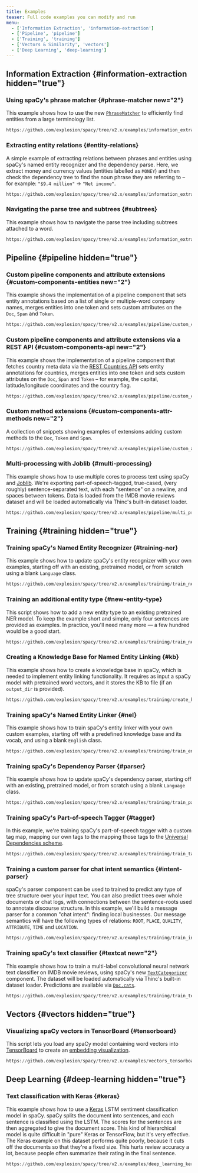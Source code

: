 ```yaml
---
title: Examples
teaser: Full code examples you can modify and run
menu:
  - ['Information Extraction', 'information-extraction']
  - ['Pipeline', 'pipeline']
  - ['Training', 'training']
  - ['Vectors & Similarity', 'vectors']
  - ['Deep Learning', 'deep-learning']
---
```


## Information Extraction {#information-extraction hidden="true"}

### Using spaCy's phrase matcher {#phrase-matcher new="2"}

This example shows how to use the new [`PhraseMatcher`](/api/phrasematcher) to
efficiently find entities from a large terminology list.

```python
https://github.com/explosion/spacy/tree/v2.x/examples/information_extraction/phrase_matcher.py
```

### Extracting entity relations {#entity-relations}

A simple example of extracting relations between phrases and entities using
spaCy's named entity recognizer and the dependency parse. Here, we extract money
and currency values (entities labelled as `MONEY`) and then check the dependency
tree to find the noun phrase they are referring to – for example:
`"$9.4 million"` → `"Net income"`.

```python
https://github.com/explosion/spacy/tree/v2.x/examples/information_extraction/entity_relations.py
```

### Navigating the parse tree and subtrees {#subtrees}

This example shows how to navigate the parse tree including subtrees attached to
a word.

```python
https://github.com/explosion/spacy/tree/v2.x/examples/information_extraction/parse_subtrees.py
```

## Pipeline {#pipeline hidden="true"}

### Custom pipeline components and attribute extensions {#custom-components-entities new="2"}

This example shows the implementation of a pipeline component that sets entity
annotations based on a list of single or multiple-word company names, merges
entities into one token and sets custom attributes on the `Doc`, `Span` and
`Token`.

```python
https://github.com/explosion/spacy/tree/v2.x/examples/pipeline/custom_component_entities.py
```

### Custom pipeline components and attribute extensions via a REST API {#custom-components-api new="2"}

This example shows the implementation of a pipeline component that fetches
country meta data via the [REST Countries API](https://restcountries.eu) sets
entity annotations for countries, merges entities into one token and sets custom
attributes on the `Doc`, `Span` and `Token` – for example, the capital,
latitude/longitude coordinates and the country flag.

```python
https://github.com/explosion/spacy/tree/v2.x/examples/pipeline/custom_component_countries_api.py
```

### Custom method extensions {#custom-components-attr-methods new="2"}

A collection of snippets showing examples of extensions adding custom methods to
the `Doc`, `Token` and `Span`.

```python
https://github.com/explosion/spacy/tree/v2.x/examples/pipeline/custom_attr_methods.py
```

### Multi-processing with Joblib {#multi-processing}

This example shows how to use multiple cores to process text using spaCy and
[Joblib](https://joblib.readthedocs.io/en/latest/). We're exporting
part-of-speech-tagged, true-cased, (very roughly) sentence-separated text, with
each "sentence" on a newline, and spaces between tokens. Data is loaded from the
IMDB movie reviews dataset and will be loaded automatically via Thinc's built-in
dataset loader.

```python
https://github.com/explosion/spacy/tree/v2.x/examples/pipeline/multi_processing.py
```

## Training {#training hidden="true"}

### Training spaCy's Named Entity Recognizer {#training-ner}

This example shows how to update spaCy's entity recognizer with your own
examples, starting off with an existing, pretrained model, or from scratch using
a blank `Language` class.

```python
https://github.com/explosion/spacy/tree/v2.x/examples/training/train_ner.py
```

### Training an additional entity type {#new-entity-type}

This script shows how to add a new entity type to an existing pretrained NER
model. To keep the example short and simple, only four sentences are provided as
examples. In practice, you'll need many more — a few hundred would be a good
start.

```python
https://github.com/explosion/spacy/tree/v2.x/examples/training/train_new_entity_type.py
```

### Creating a Knowledge Base for Named Entity Linking {#kb}

This example shows how to create a knowledge base in spaCy, which is needed to
implement entity linking functionality. It requires as input a spaCy model with
pretrained word vectors, and it stores the KB to file (if an `output_dir` is
provided).

```python
https://github.com/explosion/spacy/tree/v2.x/examples/training/create_kb.py
```

### Training spaCy's Named Entity Linker {#nel}

This example shows how to train spaCy's entity linker with your own custom
examples, starting off with a predefined knowledge base and its vocab, and using
a blank `English` class.

```python
https://github.com/explosion/spacy/tree/v2.x/examples/training/train_entity_linker.py
```

### Training spaCy's Dependency Parser {#parser}

This example shows how to update spaCy's dependency parser, starting off with an
existing, pretrained model, or from scratch using a blank `Language` class.

```python
https://github.com/explosion/spacy/tree/v2.x/examples/training/train_parser.py
```

### Training spaCy's Part-of-speech Tagger {#tagger}

In this example, we're training spaCy's part-of-speech tagger with a custom tag
map, mapping our own tags to the mapping those tags to the
[Universal Dependencies scheme](http://universaldependencies.github.io/docs/u/pos/index.html).

```python
https://github.com/explosion/spacy/tree/v2.x/examples/training/train_tagger.py
```

### Training a custom parser for chat intent semantics {#intent-parser}

spaCy's parser component can be used to trained to predict any type of tree
structure over your input text. You can also predict trees over whole documents
or chat logs, with connections between the sentence-roots used to annotate
discourse structure. In this example, we'll build a message parser for a common
"chat intent": finding local businesses. Our message semantics will have the
following types of relations: `ROOT`, `PLACE`, `QUALITY`, `ATTRIBUTE`, `TIME`
and `LOCATION`.

```python
https://github.com/explosion/spacy/tree/v2.x/examples/training/train_intent_parser.py
```

### Training spaCy's text classifier {#textcat new="2"}

This example shows how to train a multi-label convolutional neural network text
classifier on IMDB movie reviews, using spaCy's new
[`TextCategorizer`](/api/textcategorizer) component. The dataset will be loaded
automatically via Thinc's built-in dataset loader. Predictions are available via
[`Doc.cats`](/api/doc#attributes).

```python
https://github.com/explosion/spacy/tree/v2.x/examples/training/train_textcat.py
```

## Vectors {#vectors hidden="true"}

### Visualizing spaCy vectors in TensorBoard {#tensorboard}

This script lets you load any spaCy model containing word vectors into
[TensorBoard](https://projector.tensorflow.org/) to create an
[embedding visualization](https://github.com/tensorflow/tensorboard/blob/master/docs/tensorboard_projector_plugin.ipynb).

```python
https://github.com/explosion/spacy/tree/v2.x/examples/vectors_tensorboard.py
```

## Deep Learning {#deep-learning hidden="true"}

### Text classification with Keras {#keras}

This example shows how to use a [Keras](https://keras.io) LSTM sentiment
classification model in spaCy. spaCy splits the document into sentences, and
each sentence is classified using the LSTM. The scores for the sentences are
then aggregated to give the document score. This kind of hierarchical model is
quite difficult in "pure" Keras or TensorFlow, but it's very effective. The
Keras example on this dataset performs quite poorly, because it cuts off the
documents so that they're a fixed size. This hurts review accuracy a lot,
because people often summarize their rating in the final sentence.

```python
https://github.com/explosion/spacy/tree/v2.x/examples/deep_learning_keras.py
```
